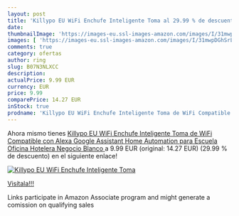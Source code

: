 ```yaml
---
layout: post
title: 'Killypo EU WiFi Enchufe Inteligente Toma al 29.99 % de descuento'
date: 
thumbnailImage: 'https://images-eu.ssl-images-amazon.com/images/I/31mwpDGhSrL._SL200_.jpg'
images: [ 'https://images-eu.ssl-images-amazon.com/images/I/31mwpDGhSrL._SL200_.jpg' ]
comments: true
category: ofertas
author: ring
slug: B07N3NLXCC
description:
actualPrice: 9.99 EUR
currency: EUR
price: 9.99
comparePrice: 14.27 EUR
inStock: true
prodname: 'Killypo EU WiFi Enchufe Inteligente Toma de WiFi Compatible con Alexa Google Assistant Home Automation para Escuela Oficina Hotelera Negocio Blanco '
---
```


Ahora mismo tienes [Killypo EU WiFi Enchufe Inteligente Toma de WiFi Compatible con Alexa Google Assistant Home Automation para Escuela Oficina Hotelera Negocio Blanco ](https://www.amazon.es/dp/B07N3NLXCC/?tag=tolees-21) a 9.99 EUR (original: 14.27 EUR) (29.99 %  de descuento) en el siguiente enlace!

[![Killypo EU WiFi Enchufe Inteligente Toma](https://images-eu.ssl-images-amazon.com/images/I/31mwpDGhSrL._SL200_.jpg)](https://www.amazon.es/dp/B07N3NLXCC/?tag=tolees-21)

[Visítala!!!](https://www.amazon.es/dp/B07N3NLXCC/?tag=tolees-21)

Links participate in Amazon Associate program and might generate a comission on qualifying sales
